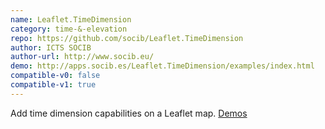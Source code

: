 ```yaml
---
name: Leaflet.TimeDimension
category: time-&-elevation
repo: https://github.com/socib/Leaflet.TimeDimension
author: ICTS SOCIB
author-url: http://www.socib.eu/
demo: http://apps.socib.es/Leaflet.TimeDimension/examples/index.html
compatible-v0: false
compatible-v1: true
---
```


Add time dimension capabilities on a Leaflet map. <a href="http://apps.socib.es/Leaflet.TimeDimension/examples/index.html">Demos</a>
